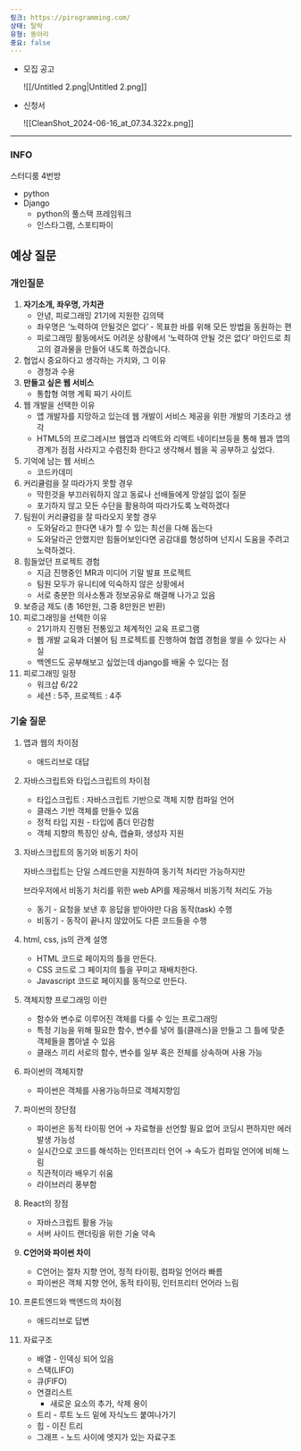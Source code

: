 ```yaml
---
링크: https://pirogramming.com/
상태: 탈락
유형: 동아리
중요: false
---
```

- 모집 공고
    
    ![[/Untitled 2.png|Untitled 2.png]]
    
- 신청서
    
    ![[CleanShot_2024-06-16_at_07.34.322x.png]]
    

---

### INFO

스터디룸 4번방

- python
- Django
    - python의 풀스택 프레임워크
    - 인스타그램, 스포티파이

  

## 예상 질문

### 개인질문

1. **자기소개, 좌우명, 가치관**
    - 안녕, 피로그래밍 21기에 지원한 김의택
    - 좌우명은 ‘노력하여 안될것은 없다’ - 목표한 바를 위해 모든 방법을 동원하는 편
    - 피로그래밍 활동에서도 어려운 상황에서 ‘노력하여 안될 것은 없다’ 마인드로 최고의 결과물을 만들어 내도록 하겠습니다.
2. 협업시 중요하다고 생각하는 가치와, 그 이유
    - 경청과 수용
3. **만들고 싶은 웹 서비스**
    - 통합형 여행 계획 짜기 사이트
4. 웹 개발을 선택한 이유
    - 앱 개발자를 지망하고 있는데 웹 개발이 서비스 제공을 위한 개발의 기초라고 생각
    - HTML5의 프로그레시브 웹앱과 리액트와 리액트 네이티브등을 통해 웹과 앱의 경계가 점점 사라지고 수렴진화 한다고 생각해서 웹을 꼭 공부하고 싶었다.
5. 기억에 남는 웹 서비스
    - 코드카데미
6. 커리큘럼을 잘 따라가지 못할 경우
    - 막힌것을 부끄러워하지 않고 동료나 선배들에게 망설임 없이 질문
    - 포기하지 않고 모든 수단을 활용하여 따라가도록 노력하겠다
7. 팀원이 커리큘럼을 잘 따라오지 못할 경우
    - 도와달라고 한다면 내가 할 수 있는 최선을 다해 돕는다
    - 도와달라곤 안했지만 힘들어보인다면 공감대를 형성하며 넌지시 도움을 주려고 노력하겠다.
8. 힘들었던 프로젝트 경험
    - 지금 진행중인 MR과 미디어 기말 발표 프로젝트
    - 팀원 모두가 유니티에 익숙하지 않은 상황에서
    - 서로 충분한 의사소통과 정보공유로 해결해 나가고 있음
9. 보증금 제도 (총 16만원, 그중 8만원은 반환)
10. 피로그래밍을 선택한 이유
    - 21기까지 진행된 전통있고 체계적인 교육 프로그램
    - 웹 개발 교육과 더불어 팀 프로젝트를 진행하여 협엽 경험을 쌓을 수 있다는 사실
    - 백엔드도 공부해보고 싶었는데 django를 배울 수 있다는 점
11. 피로그래밍 일정
    - 워크샵 6/22
    - 세션 : 5주, 프로젝트 : 4주

  

### 기술 질문

1. 앱과 웹의 차이점
    - 애드리브로 대답
2. 자바스크립트와 타입스크립트의 차이점
    - 타입스크립트 : 자바스크립트 기반으로 객체 지향 컴파일 언어
    - 클래스 기반 객체를 만들수 있음
    - 정적 타입 지원 - 타입에 좀더 민감함
    - 객체 지향의 특징인 상속, 캡슐화, 생성자 지원
3. 자바스크립트의 동기와 비동기 차이
    
    자바스크립트는 단일 스레드만을 지원하여 동기적 처리만 가능하지만
    
    브라우저에서 비동기 처리를 위한 web API를 제공해서 비동기적 처리도 가능
    
    - 동기 - 요청을 보낸 후 응답을 받아야만 다음 동작(task) 수행
    - 비동기 - 동작이 끝나지 않았어도 다른 코드들을 수행
4. html, css, js의 관계 설명
    - HTML 코드로 페이지의 틀을 만든다.
    - CSS 코드로 그 페이지의 틀을 꾸미고 재배치한다.
    - Javascript 코드로 페이지를 동적으로 만든다.
5. 객체지향 프로그래밍 이란
    - 함수와 변수로 이루어진 객체를 다룰 수 있는 프로그래밍
    - 특정 기능을 위해 필요한 함수, 변수를 넣어 틀(클래스)을 만들고 그 틀에 맞춘 객체들을 뽑아낼 수 있음
    - 클래스 끼리 서로의 함수, 변수를 일부 혹은 전체를 상속하며 사용 가능
6. 파이썬의 객체지향
    - 파이썬은 객체를 사용가능하므로 객체지향임
7. 파이썬의 장단점
    - 파이썬은 동적 타이핑 언어 → 자료형을 선언할 필요 없어 코딩시 편하지만 에러 발생 가능성
    - 실시간으로 코드를 해석하는 인터프리터 언어 → 속도가 컴파일 언어에 비해 느림
    - 직관적이라 배우기 쉬움
    - 라이브러리 풍부함
8. React의 장점
    - 자바스크립트 활용 가능
    - 서버 사이드 랜더링을 위한 기술 약속
9. **C언어와 파이썬 차이**
    - C언어는 절차 지향 언어, 정적 타이핑, 컴파일 언어라 빠름
    - 파이썬은 객체 지향 언어, 동적 타이핑, 인터프리터 언어라 느림
10. 프론트엔드와 백엔드의 차이점
    - 애드리브로 답변
11. 자료구조
    - 배열 - 인덱싱 되어 있음
    - 스택(LIFO)
    - 큐(FIFO)
    - 연결리스트
        - 새로운 요소의 추가, 삭제 용이
    - 트리 - 루트 노드 밑에 자식노드 붙여나가기
    - 힙 - 이진 트리
    - 그래프 - 노드 사이에 엣지가 있는 자료구조